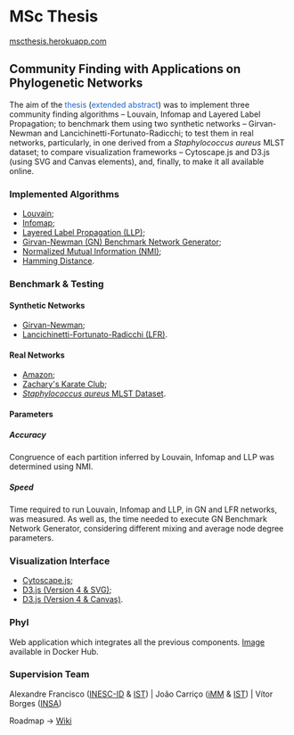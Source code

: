 # MSc Thesis 
[mscthesis.herokuapp.com](https://mscthesis.herokuapp.com/)

## Community Finding with Applications on Phylogenetic Networks

The aim of the <a href="https://mscthesis.herokuapp.com/pages/thesis.html" style="color: #1d68ca; text-decoration-line: none">thesis</a> (<a href="https://mscthesis.herokuapp.com/pages/abstract.html" style="color: #1d68ca; text-decoration-line: none">extended abstract</a>) was
        to implement three community finding algorithms – Louvain, Infomap and Layered Label
        Propagation; to benchmark them using two synthetic networks – Girvan-Newman and Lancichinetti-Fortunato-Radicchi; to test them in real networks, particularly, in one derived from a <i>Staphylococcus aureus</i> MLST dataset; to compare
        visualization frameworks – Cytoscape.js and D3.js (using SVG and Canvas elements), and, finally, to make it all available online.

### Implemented Algorithms

- [Louvain](https://www.npmjs.com/package/louvain-algorithm);
- [Infomap](https://www.npmjs.com/package/infomap);
- [Layered Label Propagation (LLP)](https://www.npmjs.com/package/layered-label-propagation);
- [Girvan-Newman (GN) Benchmark Network Generator](https://www.npmjs.com/package/girvan-newman-benchmark);
- [Normalized Mutual Information (NMI)](https://www.npmjs.com/package/normalized-mutual-information);
- [Hamming Distance](https://www.npmjs.com/package/hamming-dist).

### Benchmark & Testing
#### Synthetic Networks
- [Girvan-Newman](https://www.npmjs.com/package/girvan-newman-benchmark);
- [Lancichinetti-Fortunato-Radicchi (LFR)](https://sites.google.com/site/santofortunato/inthepress2).

#### Real Networks
- [Amazon](http://snap.stanford.edu/data/com-Amazon.html);
- [Zachary's Karate Club](https://www.researchgate.net/publication/248519014_An_Information_Flow_Model_for_Conflict_and_Fission_in_Small_Groups1);
- [_Staphylococcus aureus_ MLST Dataset](https://pubmlst.org/bigsdb?db=pubmlst_saureus_seqdef).

#### Parameters
##### Accuracy
Congruence of each partition inferred by Louvain, Infomap and LLP was determined using NMI.

##### Speed
Time required to run Louvain, Infomap and LLP, in GN and LFR networks, was measured. As well as, the time needed to execute 
GN Benchmark Network Generator, considering different mixing and average node degree parameters.

### Visualization Interface

- [Cytoscape.js](http://js.cytoscape.org/);
- [D3.js (Version 4 & SVG)](https://bl.ocks.org/pkerpedjiev/f2e6ebb2532dae603de13f0606563f5b);
- [D3.js (Version 4 & Canvas)](https://bl.ocks.org/jodyphelan/5dc989637045a0f48418101423378fbd).

### Phyl
Web application which integrates all the previous components. [Image](https://hub.docker.com/r/warcraft12321/thesis) available in Docker Hub.

### Supervision Team

Alexandre Francisco ([INESC-ID](https://www.inesc-id.pt/) & [IST](https://tecnico.ulisboa.pt/pt/)) | João Carriço ([iMM](https://imm.medicina.ulisboa.pt/pt/) & [IST](https://tecnico.ulisboa.pt/pt/)) | Vítor Borges ([INSA](http://www.insa.pt/))  
  
  Roadmap -> [Wiki](https://github.com/warcraft12321/Thesis/wiki)
